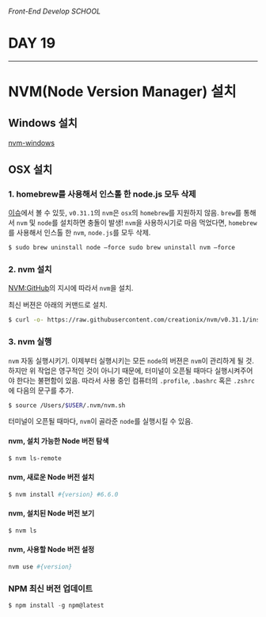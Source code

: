 ###### Front-End Develop SCHOOL

# DAY 19

---

# NVM(Node Version Manager) 설치

## Windows 설치

[nvm-windows](https://github.com/coreybutler/nvm-windows/releases)

## OSX 설치

### 1. homebrew를 사용해서 인스톨 한 node.js 모두 삭제

[이슈](https://github.com/creationix/nvm/issues/855#issuecomment-146115434)에서 볼 수 있듯, `v0.31.1`의 `nvm`은 `osx`의 `homebrew`를 지원하지 않음. `brew`를 통해서 `nvm` 및 `node`를 설치하면 충돌이 발생! `nvm`을 사용하시기로 마음 먹었다면, `homebrew`를 사용해서 인스톨 한 `nvm`, `node.js`를 모두 삭제.

```sh
$ sudo brew uninstall node —force sudo brew uninstall nvm —force
```

### 2. nvm 설치

[NVM:GitHub](https://github.com/creationix/nvm)의 지시에 따라서 `nvm`을 설치.

최신 버젼은 아래의 커맨드로 설치.

```sh
$ curl -o- https://raw.githubusercontent.com/creationix/nvm/v0.31.1/install.sh | bash
```

### 3. nvm 실행

`nvm` 자동 실행시키기. 이제부터 실행시키는 모든 `node`의 버젼은 `nvm`이 관리하게 될 것.
하지만 위 작업은 영구적인 것이 아니기 때문에, 터미널이 오픈될 때마다 실행시켜주어야 한다는 불편함이 있음.
따라서 사용 중인 컴퓨터의 `.profile`, `.bashrc` 혹은 `.zshrc`에 다음의 문구를 추가.

```sh
$ source /Users/$USER/.nvm/nvm.sh
```

터미널이 오픈될 때마다, `nvm`이 골라준 `node`를 실행시킬 수 있음.

#### nvm, 설치 가능한 Node 버전 탐색

```sh
$ nvm ls-remote
```

#### nvm, 새로운 Node 버전 설치

```sh
$ nvm install #{version} #6.6.0
```

#### nvm, 설치된 Node 버전 보기

```sh
$ nvm ls
```

#### nvm, 사용할 Node 버전 설정

```sh
nvm use #{version}
```

### NPM 최신 버전 업데이트

```js
$ npm install -g npm@latest
```
